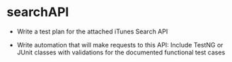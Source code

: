 # searchAPI

* Write a test plan for the attached iTunes Search API

* Write automation that will make requests to this API:
Include TestNG or JUnit classes with validations for the documented functional test cases
